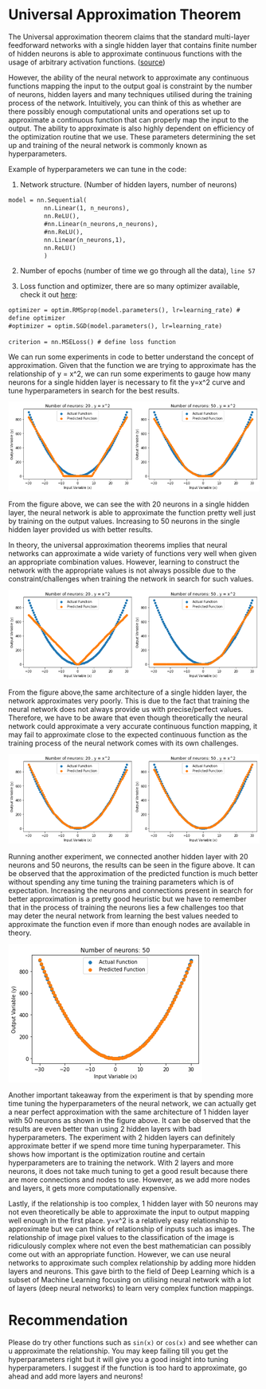# Universal Approximation Theorem


The Universal approximation theorem claims that the standard multi-layer feedforward networks with a single hidden layer that contains finite number of hidden neurons
is able to approximate continuous functions with the usage of arbitrary activation functions. ([source](https://citeseerx.ist.psu.edu/viewdoc/download?doi=10.1.1.101.2647&rep=rep1&type=pdf))

However, the ability of the neural network to approximate any continuous functions mapping the input to the output goal is constraint by the number of neurons, hidden layers and many techniques utilised during the training process of the network. Intuitively, you can think of this as whether are there possibly enough computational units and operations set up to approximate a continuous function that can properly map the input to the output. The ability to approximate is also highly dependent on efficiency of the optimization routine that we use. These parameters determining the set up and training of the neural network is commonly known as hyperparameters.

Example of hyperparameters we can tune in the code:

1. Network structure. (Number of hidden layers, number of neurons)

```
model = nn.Sequential(     
          nn.Linear(1, n_neurons),
          nn.ReLU(),
          #nn.Linear(n_neurons,n_neurons),
          #nn.ReLU(),        
          nn.Linear(n_neurons,1),
          nn.ReLU()
          )
```

2. Number of epochs (number of time we go through all the data), `line 57`

3. Loss function and optimizer, there are so many optimizer available, check it out [here](https://pytorch.org/docs/stable/optim.html):
```
optimizer = optim.RMSprop(model.parameters(), lr=learning_rate) # define optimizer
#optimizer = optim.SGD(model.parameters(), lr=learning_rate)

criterion = nn.MSELoss() # define loss function

```

We can run some experiments in code to better understand the concept of approximation. Given that the function we are trying to approximate has the relationship of y = x^2, we can run some experiments to gauge how many neurons for a single hidden layer is necessary to fit the y=x^2 curve and tune hyperparameters in search for the best results.

![img1](images/approx_1.png)


From the figure above, we can see the with 20 neurons in a single hidden layer, the neural network is able to approximate the function pretty well just by training on the output values. Increasing to 50 neurons in the single hidden layer provided us with better results. 

In theory, the universal approximation theorems implies that neural networks can approximate a wide variety of functions very well when given an appropriate combination values. However, learning to construct the network with the appropriate values is not always possible due to the constraint/challenges when training the network in search for such values.



![img1](images/approx_fail.png)

From the figure above,the same architecture of a single hidden layer, the network approximates very poorly. This is due to the fact that training the neural network does not always provide us with precise/perfect values. Therefore, we have to be aware that even though theoretically the neural network could approximate a very accurate continuous function mapping, it may fail to approximate close to the expected continuous function as the training process of the neural network comes with its own challenges.


![img1](images/approx_3.png)


Running another experiment, we connected another hidden layer with 20 neurons and 50 neurons, the results can be seen in the figure above. It can be observed that the approximation of the predicted function is much better without spending any time tuning the training parameters which is of expectation. Increasing the neurons and connections present in search for better approximation is a pretty good heuristic but we have to remember that in the process of training the neurons lies a few challenges too that may deter the neural network from learning the best values needed to approximate the function even if more than enough nodes are available in theory.




![img1](images/welltuned.png)


Another important takeaway from the experiment is that by spending more time tuning the hyperparameters of the neural network, we can actually get a near perfect approximation with the same architecture of 1 hidden layer with 50 neurons as shown in the figure above. It can be observed that the results are even better than using 2 hidden layers with bad hyperparameters. The experiment with 2 hidden layers can definitely approximate better if we spend more time tuning hyperparameter. This shows how important is the optimization routine and certain hyperparameters are to training the network. With 2 layers and more neurons, it does not take much tuning to get a good result because there are more connections and nodes to use. However, as we add more nodes and layers, it gets more computationally expensive. 

Lastly, if the relationship is too complex, 1 hidden layer with 50 neurons may not even theoretically be able to approximate the input to output mapping well enough in the first place. y=x^2 is a relatively easy relationship to approximate but we can think of relationship of inputs such as images. The relationship of image pixel values to the classification of the image is ridiculously complex where not even the best mathematician can possibly come out with an appropriate function. However, we can use neural networks to approximate such complex relationship by adding more hidden layers and neurons. This gave birth to the field of Deep Learning which is a subset of Machine Learning focusing on utilising neural network with a lot of layers (deep neural networks) to learn very complex function mappings.


# Recommendation

Please do try other functions such as `sin(x)` or `cos(x)` and see whether can u approximate the relationship. You may keep failing till you get the hyperparameters right but it will give you a good insight into tuning hyperparameters. I suggest if the function is too hard to approximate, go ahead and add more layers and neurons! 

